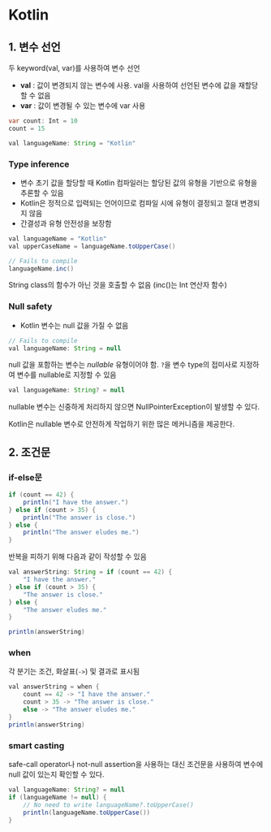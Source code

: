# Kotlin

## 1. 변수 선언

두 keyword(val, var)를 사용하여 변수 선언
- **val** : 값이 변경되지 않는 변수에 사용. val을 사용하여 선언된 변수에 값을 재할당할 수 없음
- **var** : 값이 변경될 수 있는 변수에 var 사용

```java
var count: Int = 10
count = 15
```
```java
val languageName: String = "Kotlin"
```

### Type inference
- 변수 초기 값을 할당할 때 Kotlin 컴파일러는 할당된 값의 유형을 기반으로 유형을 추론할 수 있음
- Kotlin은 정적으로 입력되는 언어이므로 컴파일 시에 유형이 결정되고 절대 변경되지 않음
- 간결성과 유형 안전성을 보장함

```java
val languageName = "Kotlin"
val upperCaseName = languageName.toUpperCase()

// Fails to compile
languageName.inc()
```
String class의 함수가 아닌 것을 호출할 수 없음 (inc()는 Int 연산자 함수)

### Null safety
- Kotlin 변수는 null 값을 가질 수 없음
```java
// Fails to compile
val languageName: String = null
```
null 값을 포함하는 변수는 *nullable* 유형이어야 함. `?`을 변수 type의 접미사로 지정하여 변수를 nullable로 지정할 수 있음

```java
val languageName: String? = null
```
nullable 변수는 신중하게 처리하지 않으면 NullPointerException이 발생할 수 있다.  

Kotlin은 nullable 변수로 안전하게 작업하기 위한 많은 메커니즘을 제공한다.

## 2. 조건문
### if-else문
```java
if (count == 42) {
    println("I have the answer.")
} else if (count > 35) {
    println("The answer is close.")
} else {
    println("The answer eludes me.")
}
```
반복을 피하기 위해 다음과 같이 작성할 수 있음
```java
val answerString: String = if (count == 42) {
    "I have the answer."
} else if (count > 35) {
    "The answer is close."
} else {
    "The answer eludes me."
}

println(answerString)
```
### when
각 분기는 조건, 화살표(`->`) 및 결과로 표시됨
```java
val answerString = when {
    count == 42 -> "I have the answer."
    count > 35 -> "The answer is close."
    else -> "The answer eludes me."
}
println(answerString)
```

### smart casting
safe-call operator나 not-null assertion을 사용하는 대신 조건문을 사용하여 변수에 null 값이 있는지 확인할 수 있다.
```java
val languageName: String? = null
if (languageName != null) {
    // No need to write languageName?.toUpperCase()
    println(languageName.toUpperCase())
}
```
